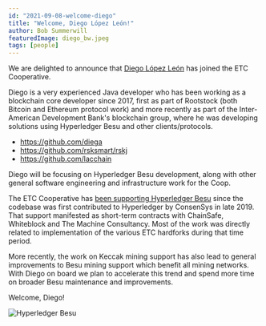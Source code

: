 ```yaml
---
id: "2021-09-08-welcome-diego"
title: "Welcome, Diego López León!"
author: Bob Summerwill
featuredImage: diego_bw.jpeg
tags: [people]
---
```


We are delighted to announce that [Diego López León](https://www.linkedin.com/in/dlopezleon/) has joined the ETC Cooperative.

Diego is a very experienced Java developer who has been working as a blockchain core developer since 2017, first as part of Rootstock (both Bitcoin and Ethereum protocol work) and more recently as part of the Inter-American Development Bank's blockchain group, where he was developing solutions using Hyperledger Besu and other clients/protocols.

- https://github.com/diega
- https://github.com/rsksmart/rskj
- https://github.com/lacchain

Diego will be focusing on Hyperledger Besu development, along with other general software engineering and infrastructure work for the Coop.

The ETC Cooperative has [been supporting Hyperledger Besu](./2019-09-10-etc-support-in-hyperledger-besu) since the codebase was first contributed to Hyperledger by ConsenSys in late 2019. That support
manifested as short-term contracts with ChainSafe, Whiteblock and The Machine Consultancy. Most of the work was directly related to implementation
of the various ETC hardforks during that time period.

More recently, the work on Keccak mining support has also lead to general improvements to Besu mining support which benefit all mining networks. With
Diego on board we plan to accelerate this trend and spend more time
on broader Besu maintenance and improvements.

Welcome, Diego!

![Hyperledger Besu](/hl-besu-tile-1.jpg)
